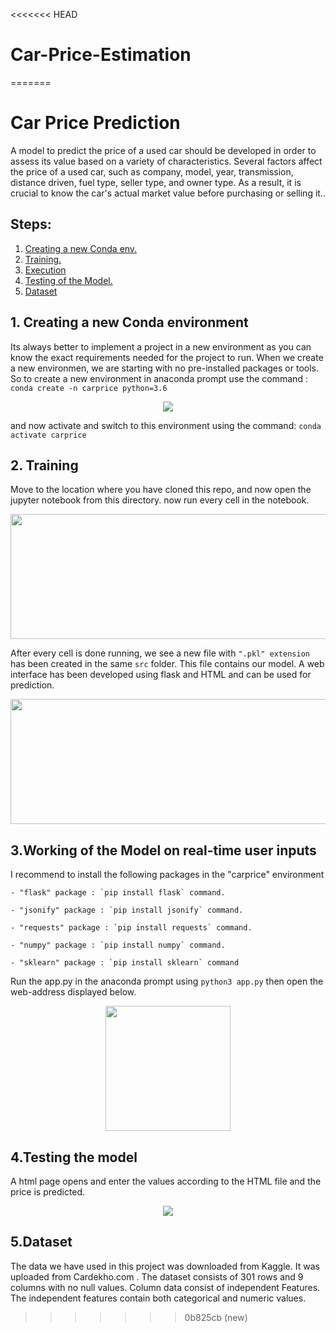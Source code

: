 <<<<<<< HEAD
# Car-Price-Estimation
=======
# Car Price Prediction

A model to predict the price of a used car should be developed in order to assess its value based on a variety of characteristics. Several factors affect the price of a used car, such as company, model, year, transmission, distance driven, fuel type, seller type, and owner type. As a result, it is crucial to know the car's actual market value before purchasing or selling it..

## Steps:

1. [ Creating a new Conda env. ](#step1)
2. [ Training. ](#step2)
3. [Execution](#step3)
4. [Testing of the Model.](#step4)
5. [Dataset](#dataset)

<a name="step1"></a>

## 1. Creating a new Conda environment

Its always better to implement a project in a new environment as you can know the exact requirements needed for the project to run. When we create a new environmen, we are starting with no pre-installed packages or tools. So to create a new environment in anaconda prompt use the command : `conda create -n carprice python=3.6`

<p align="center">
<img src="https://github.com/iyashk/Car-Price-Prediction/blob/main/images/Step_1.png?raw=true" />
</p>

and now activate and switch to this environment using the command: `conda activate carprice`

<a name="step2"></a>

## 2. Training

Move to the location where you have cloned this repo, and now open the jupyter notebook from this directory.
now run every cell in the notebook.

<p align="center">
<img src="https://github.com/iyashk/Car-Price-Prediction/blob/main/images/Step_2(1).png?raw=true" width="625" height="200" />
</p>

After every cell is done running, we see a new file with `".pkl" extension` has been created in the same `src` folder. This file contains our model. A web interface has been developed using flask and HTML and can be used for prediction.

<p align="center">
<img src="https://github.com/iyashk/Car-Price-Prediction/blob/main/images/Step_2(2).png?raw=true" width="625" height="200" />
</p>

<a name="step3"></a>

## 3.Working of the Model on real-time user inputs

I recommend to install the following packages in the "carprice" environment

    - "flask" package : `pip install flask` command.

    - "jsonify" package : `pip install jsonify` command.

    - "requests" package : `pip install requests` command.

    - "numpy" package : `pip install numpy` command.

    - "sklearn" package : `pip install sklearn` command

Run the app.py in the anaconda prompt using `python3 app.py` then open the web-address displayed below.

<p align="center">
<img src="https://github.com/iyashk/Car-Price-Prediction/blob/main/images/IMAGE.png?raw=true" height="200px" />
</p>

<a name="step4"></a>

## 4.Testing the model

A html page opens and enter the values according to the HTML file and the price is predicted.

<p align="center">
<img src="https://github.com/iyashk/Car-Price-Prediction/blob/main/images/img_2.png?raw=true"  />
</p>
<a name="dataset"></a>

## 5.Dataset

The data we have used in this project was downloaded from <a href = "https://www.kaggle.com/datasets/nehalbirla/vehicle-dataset-from-cardekho" style="text-decoration:none;" target="_blank"> Kaggle</a>. It was uploaded from Cardekho.com .
The dataset consists of 301 rows and 9 columns with no null values. Column data
consist of independent Features. The independent features contain both categorical and numeric
values.
>>>>>>> 0b825cb (new)
